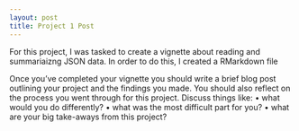 ```yaml
---
layout: post
title: Project 1 Post
---
```


For this project, I was tasked to create a vignette about reading and summariaizng JSON data. In order to do this, I created a 
RMarkdown file

Once you’ve completed your vignette you should write a brief blog post outlining your project and the findings you made. You should also reflect on the process you went through for this project. Discuss things like:
• what would you do differently?
• what was the most difficult part for you?
• what are your big take-aways from this project?
